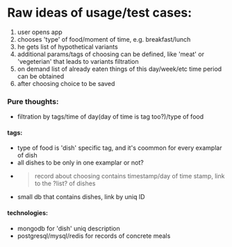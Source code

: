 Raw ideas of usage/test cases:
====================
1. user opens app
2. chooses 'type' of food/moment of time, e.g. breakfast/lunch
3. he gets list of hypothetical variants
4. additional params/tags of choosing can be defined, like 'meat' or 'vegeterian' that leads to variants filtration
5. on demand list of already eaten things of this day/week/etc time period can be obtained
6. after choosing choice to be saved

### Pure thoughts:
+ filtration by tags/time of day(day of time is tag too?)/type of food
#### tags:
* type of food is 'dish' specific tag, and it's coommon for every examplar of dish
* all dishes to be only in one examplar or not?
* >record about choosing contains timestamp/day of time stamp, link to the ?list? of dishes
* small db that contains dishes, link by uniq ID


#### technologies:
* mongodb for 'dish' uniq description
* postgresql/mysql/redis for records of concrete meals
